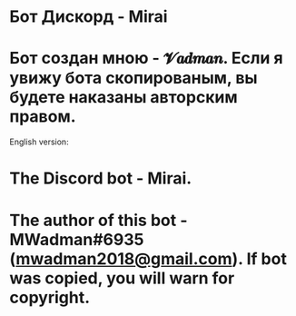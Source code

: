# Бот Дискорд - Mirai
# Бот создан мною - 𝓥𝒂𝒅𝒎𝒂𝒏. Если я увижу бота скопированым, вы будете наказаны авторским правом.
English version:
# The Discord bot - Mirai.
# The author of this bot - MWadman#6935 (mwadman2018@gmail.com). If bot was copied, you will warn for copyright.
